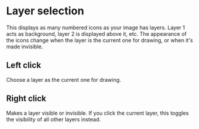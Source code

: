 # Layer selection #

This displays as many numbered icons as your image has layers. Layer 1 acts as background, layer 2 is displayed above it, etc. The appearance of the icons change when the layer is the current one for drawing, or when it's made invisible.

## Left click ##

Choose a layer as the current one for drawing.

## Right click ##

Makes a layer visible or invisible. If you click the current layer, this toggles the visibility of all other layers instead.